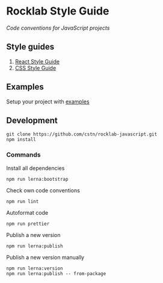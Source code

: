 # Rocklab Style Guide

_Code conventions for JavaScript projects_

## Style guides

1. [React Style Guide](packages/eslint-config-react)
1. [CSS Style Guide](packages/stylelint-config)

## Examples

Setup your project with [examples](./doc/examples)

## Development

```shell script
git clone https://github.com/cstn/rocklab-javascript.git
npm install
````

### Commands

Install all dependencies

```shell script
npm run lerna:bootstrap
```

Check own code conventions

```shell script
npm run lint
````

Autoformat code

```shell script
npm run prettier
```

Publish a new version

```shell script
npm run lerna:publish
```

Publish a new version manually

```shell script
npm run lerna:version
npm run lerna:publish -- from-package
```
